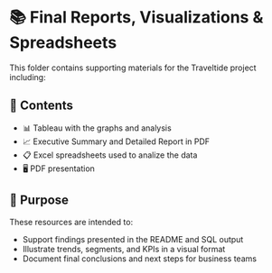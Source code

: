 # 📚 Final Reports, Visualizations & Spreadsheets

This folder contains supporting materials for the Traveltide project including:

## 📄 Contents

- 📊 Tableau with the graphs and analysis
- 📈 Executive Summary and Detailed Report in PDF
- 📋 Excel spreadsheets used to analize the data
- 🖥️ PDF presentation

## 📝 Purpose

These resources are intended to:

- Support findings presented in the README and SQL output
- Illustrate trends, segments, and KPIs in a visual format
- Document final conclusions and next steps for business teams
